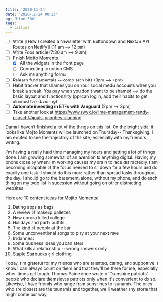 ```yaml
---
title: '2020-11-24'
date: '2020-11-24 00:13'
bg: 'blue.500'
tags:
  - dailies
---
```


- [ ] Write [[How I created a Newsletter with Buttondown and NextJS API Routes on Netlify]] (11 am --> 12 pm)
- [ ] Write Food article (7:30 am --> 9 am)
- [ ] Finish Mojito Moments
  - [x] All the widgets in the front page
  - [ ] Connecting to notion CMS
  - [ ] Ask me anything forms
- [ ] Relearn fundamentals -- comp arch bits (3pm --> 4pm)
- [ ] Habit tracker that shames you on your social media accounts when you break a streak. You pay when you don't want to be shamed --> do the basic layout and functionality (ppl can log in, add their habits to get shamed for) (Evening)
- [ ] **Automate investing in ETFs with Vanguard** (2pm --> 3pm)
- [ ] Take another look at https://www.swyx.io/time-management-randy-pausch/#goals-priorities-planning

Damn I haven't finished a lot of the things on this list. On the bright side, it looks like Mojito Moments will be launched on Thursday-- Thanksgiving. I am excited to see the trajectory of the site, especially with my friend's writing.

I'm having a really hard time managing my hours and getting a lot of things done. I am growing somewhat of an aversion to anything digital. Having my phone close by when I'm working causes my brain to race distractedly. I am becoming incapable of the focus needed to sit down for a few hours and do exactly one task. I should do this more rather than spread tasks throughout the day. I should go to the basement, alone, without my phone, and do each thing on my todo list in sucession without going on other distracting websites.

Here are 10 content ideas for Mojito Moments:

1. Dating apps as bags
2. A review of makeup pallettes
3. How corona killed college
4. Holidays and party outfits
5. The kind of people at the bar
6. Some unconventional songs to play at your next rave
7. Inidanness
8. Some business ideas you can steal
9. What kills a relationship -- wrong answers only
10. Staple Starbucks girl clothing

Today, I'm grateful for my friends who are talented, caring, and supportive. I know I can always count on them and that they'll be there for me, especially when times get tough. Thomas Paine once wrote of "sunshine patriots" -- people who declare themsleves patriots only when it's convenient to do so. Likewise, I have friends who range from sunshines to tsunamis. The ones who are closest are the tsunamis and together, we'll weather any storm that might come our way.
